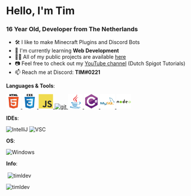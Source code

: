 <h1>Hello, I'm Tim</h1>
<h3>16 Year Old, Developer from The Netherlands</h3>

- 🛠️ I like to make Minecraft Plugins and Discord Bots
- 🌱 I'm currently learning **Web Development**
- 👨‍💻 All of my public projects are available [here](https://github.com/TimLdev?tab=repositories)
- 📷 Feel free to check out my [YouTube channel](https://www.youtube.com/@zwess) (Dutch Spigot Tutorials)
- 📫 Reach me at Discord: **TIM#0221**

**Languages & Tools**:

<p align="left">
  
  <a href="https://www.w3.org/html/" target="_blank" rel="noreferrer">
    <img src="https://raw.githubusercontent.com/devicons/devicon/master/icons/html5/html5-original-wordmark.svg" alt="html5" width="40" height="40"/>
  </a>
  
  <a href="https://www.w3schools.com/css/" target="_blank" rel="noreferrer">
    <img src="https://raw.githubusercontent.com/devicons/devicon/master/icons/css3/css3-original-wordmark.svg" alt="css3" width="40" height="40"/>
  </a>
  
  <a href="https://developer.mozilla.org/en-US/docs/Web/JavaScript" target="_blank" rel="noreferrer">
    <img src="https://raw.githubusercontent.com/devicons/devicon/master/icons/javascript/javascript-original.svg" alt="javascript" width="40" height="40"/>
  </a>
  
  <a href="https://git-scm.com/" target="_blank" rel="noreferrer">
    <img src="https://www.vectorlogo.zone/logos/git-scm/git-scm-icon.svg" alt="git" width="40" height="40"/>
  </a>
  
  <a href="https://www.java.com" target="_blank" rel="noreferrer">
    <img src="https://raw.githubusercontent.com/devicons/devicon/master/icons/java/java-original.svg" alt="java" width="40" height="40"/>
  </a>
  
  <a href="https://www.w3schools.com/cs/" target="_blank" rel="noreferrer">
    <img src="https://raw.githubusercontent.com/devicons/devicon/master/icons/csharp/csharp-original.svg" alt="csharp" width="40" height="40"/>
  </a>
  
  <a href="https://www.mysql.com/" target="_blank" rel="noreferrer">
    <img src="https://raw.githubusercontent.com/devicons/devicon/master/icons/mysql/mysql-original-wordmark.svg" alt="mysql" width="40" height="40"/>
  </a>
  
  <a href="https://nodejs.org" target="_blank" rel="noreferrer">
    <img src="https://raw.githubusercontent.com/devicons/devicon/master/icons/nodejs/nodejs-original-wordmark.svg" alt="nodejs" width="40" height="40"/>
  </a>
  
</p>

**IDEs**:

![IntelliJ](https://img.shields.io/badge/IntelliJ_IDEA-000000.svg?style=for-the-badge&logo=intellij-idea&logoColor=white) ![VSC](https://img.shields.io/badge/Visual_Studio_Code-0078D4?style=for-the-badge&logo=visual%20studio%20code&logoColor=white)

**OS**:

![Windows](https://img.shields.io/badge/Windows-0078D6?style=for-the-badge&logo=windows&logoColor=white)

**Info**:

<p>&nbsp;<img align="center" src="https://github-readme-stats.vercel.app/api?username=timldev&show_icons=true&locale=en" alt="timldev" /></p>
<p><img align="left" src="https://github-readme-stats.vercel.app/api/top-langs?username=timldev&show_icons=true&locale=en&layout=compact" alt="timldev" /></p>
